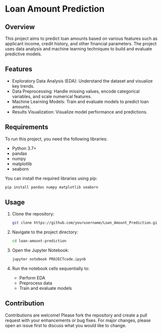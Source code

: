 # Loan Amount Prediction

## Overview
This project aims to predict loan amounts based on various features such as applicant income, credit history, and other financial parameters. The project uses data analysis and machine learning techniques to build and evaluate predictive models.

## Features
- Exploratory Data Analysis (EDA): Understand the dataset and visualize key trends.
- Data Preprocessing: Handle missing values, encode categorical variables, and scale numerical features.
- Machine Learning Models: Train and evaluate models to predict loan amounts.
- Results Visualization: Visualize model performance and predictions.

## Requirements
To run this project, you need the following libraries:

- Python 3.7+
- pandas
- numpy
- matplotlib
- seaborn

You can install the required libraries using pip:
```bash
pip install pandas numpy matplotlib seaborn
```

## Usage
1. Clone the repository:
   ```bash
   git clone https://github.com/yourusername/Loan_Amount_Prediction.git
   ```

2. Navigate to the project directory:
   ```bash
   cd loan-amount-prediction
   ```

3. Open the Jupyter Notebook:
   ```bash
   jupyter notebook PROJECTcode.ipynb
   ```

4. Run the notebook cells sequentially to:
   - Perform EDA
   - Preprocess data
   - Train and evaluate models


## Contribution
Contributions are welcome! Please fork the repository and create a pull request with your enhancements or bug fixes. For major changes, please open an issue first to discuss what you would like to change.



